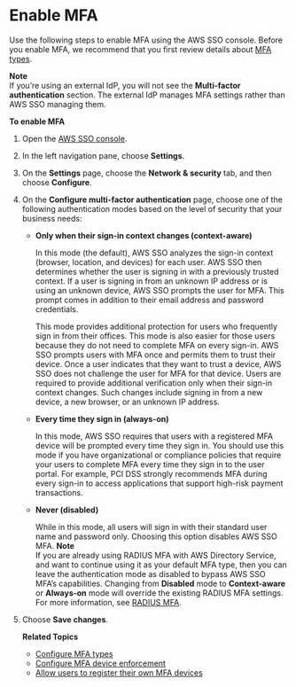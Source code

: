 # Enable MFA<a name="mfa-enable-how-to"></a>

Use the following steps to enable MFA using the AWS SSO console\. Before you enable MFA, we recommend that you first review details about [MFA types](mfa-types.md)\.

**Note**  
If you’re using an external IdP, you will not see the **Multi\-factor authentication** section\. The external IdP manages MFA settings rather than AWS SSO managing them\.

**To enable MFA**

1. Open the [AWS SSO console](https://console.aws.amazon.com/singlesignon)\.

1. In the left navigation pane, choose **Settings**\.

1. On the **Settings** page, choose the **Network & security** tab, and then choose **Configure**\.

1. On the **Configure multi\-factor authentication** page, choose one of the following authentication modes based on the level of security that your business needs:
   + **Only when their sign\-in context changes \(context\-aware\)**

     In this mode \(the default\), AWS SSO analyzes the sign\-in context \(browser, location, and devices\) for each user\. AWS SSO then determines whether the user is signing in with a previously trusted context\. If a user is signing in from an unknown IP address or is using an unknown device, AWS SSO prompts the user for MFA\. This prompt comes in addition to their email address and password credentials\.

     This mode provides additional protection for users who frequently sign in from their offices\. This mode is also easier for those users because they do not need to complete MFA on every sign\-in\. AWS SSO prompts users with MFA once and permits them to trust their device\. Once a user indicates that they want to trust a device, AWS SSO does not challenge the user for MFA for that device\. Users are required to provide additional verification only when their sign\-in context changes\. Such changes include signing in from a new device, a new browser, or an unknown IP address\.
   + **Every time they sign in \(always\-on\)**

     In this mode, AWS SSO requires that users with a registered MFA device will be prompted every time they sign in\. You should use this mode if you have organizational or compliance policies that require your users to complete MFA every time they sign in to the user portal\. For example, PCI DSS strongly recommends MFA during every sign\-in to access applications that support high\-risk payment transactions\.
   + **Never \(disabled\)**

     While in this mode, all users will sign in with their standard user name and password only\. Choosing this option disables AWS SSO MFA\.
**Note**  
If you are already using RADIUS MFA with AWS Directory Service, and want to continue using it as your default MFA type, then you can leave the authentication mode as disabled to bypass AWS SSO MFA’s capabilities\. Changing from **Disabled** mode to **Context\-aware** or **Always\-on** mode will override the existing RADIUS MFA settings\. For more information, see [RADIUS MFA](about-radius.md)\.

1. Choose **Save changes**\.

   **Related Topics**
   + [Configure MFA types](how-to-configure-mfa-types.md)
   + [Configure MFA device enforcement](how-to-configure-mfa-device-enforcement.md)
   + [Allow users to register their own MFA devices](how-to-allow-user-registration.md)